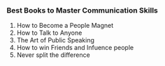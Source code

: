 ### Best Books to Master Communication Skills

1. How to Become a People Magnet
2. How to Talk to Anyone
3. The Art of Public Speaking
4. How to win Friends and Infuence people
5. Never split the difference
